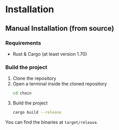 # Installation

## Manual Installation (from source)

### Requirements

- Rust & Cargo (at least version 1.70)

### Build the project

1. Clone the repository
2. Open a terminal inside the cloned repository
    ```bash
    cd chain
    ```
3. Build the project
    ```bash
    cargo build --release
    ```

You can find the binaries at `target/release`.
